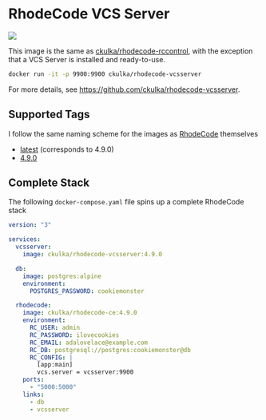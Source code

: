 # RhodeCode VCS Server

[![](https://images.microbadger.com/badges/version/ckulka/rhodecode-vcsserver:4.9.0.svg)](https://github.com/ckulka/rhodecode-vcsserver "Get your own version badge on microbadger.com")

This image is the same as [ckulka/rhodecode-rccontrol](https://hub.docker.com/r/ckulka/rhodecode-rccontrol/), with the exception that a
VCS Server is installed and ready-to-use.

```bash
docker run -it -p 9900:9900 ckulka/rhodecode-vcsserver
```

For more details, see <https://github.com/ckulka/rhodecode-vcsserver>.

## Supported Tags

I follow the same naming scheme for the images as [RhodeCode](https://docs.rhodecode.com/RhodeCode-Enterprise/release-notes/release-notes.html) themselves

- [latest](https://github.com/ckulka/rhodecode-vcsserver/tree/master) (corresponds to 4.9.0)
- [4.9.0](https://github.com/ckulka/rhodecode-vcsserver/tree/4.9.0)

## Complete Stack

The following `docker-compose.yaml` file spins up a complete RhodeCode stack

```yaml
version: "3"

services:
  vcsserver:
    image: ckulka/rhodecode-vcsserver:4.9.0

  db:
    image: postgres:alpine
    environment:
      POSTGRES_PASSWORD: cookiemonster

  rhodecode:
    image: ckulka/rhodecode-ce:4.9.0
    environment:
      RC_USER: admin
      RC_PASSWORD: ilovecookies
      RC_EMAIL: adalovelace@example.com
      RC_DB: postgresql://postgres:cookiemonster@db
      RC_CONFIG: |
        [app:main]
        vcs.server = vcsserver:9900
    ports:
      - "5000:5000"
    links:
      - db
      - vcsserver
```

